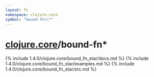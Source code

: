 ```yaml
---
layout: fn
namespace: clojure.core
symbol: "bound-fn\\*"
---
```


# [clojure.core](../)/bound-fn\*

{% include 1.4.0/clojure.core/bound_fn_star/docs.md %}
{% include 1.4.0/clojure.core/bound_fn_star/examples.md %}
{% include 1.4.0/clojure.core/bound_fn_star/src.md %}

